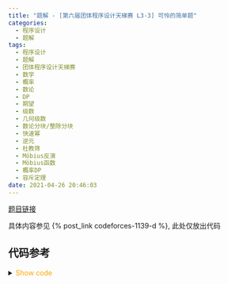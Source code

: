 ```yaml
---
title: "题解 - [第六届团体程序设计天梯赛 L3-3] 可怜的简单题"
categories:
  - 程序设计
  - 题解
tags:
  - 程序设计
  - 题解
  - 团体程序设计天梯赛
  - 数学
  - 概率
  - 数论
  - DP
  - 期望
  - 级数
  - 几何级数
  - 数论分块/整除分块
  - 快速幂
  - 逆元
  - 杜教筛
  - Möbius反演
  - Möbius函数
  - 概率DP
  - 容斥定理
date: 2021-04-26 20:46:03
---
```


[题目链接](https://pintia.cn/problem-sets/994805046380707840/problems/1386335159927652366)

具体内容参见 {% post_link codeforces-1139-d %}, 此处仅放出代码

<!-- more -->

## 代码参考

<details>
<summary><font color='orange'>Show code</font></summary>

{% icodeweb cpa_cpp title:gplt2021_l3-3 misc/gplt2021/l3-3/0.cpp %}

</details>

